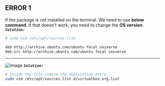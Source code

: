ERROR 1
-------
If the package is not installed on the terminal. We need to use **below command**. If that doesn't work, you need to change the **OS version**.
**_`Solution:`_**
```sh
# sudo vim /etc/apt/sources.list

deb http://archive.ubuntu.com/ubuntu focal universe
deb-src http://archive.ubuntu.com/ubuntu focal universe
```
----
![image](https://github.com/januo-org/proof-of-concepts/assets/91359308/c7c48cfe-3c51-453c-8a40-328ff978eb3e)
**_`Solution:`_**
```sh
# Inside the file remove the duplication entry.
sudo vim /etc/apt/sources.list.d/virtualbox.org.list
```
